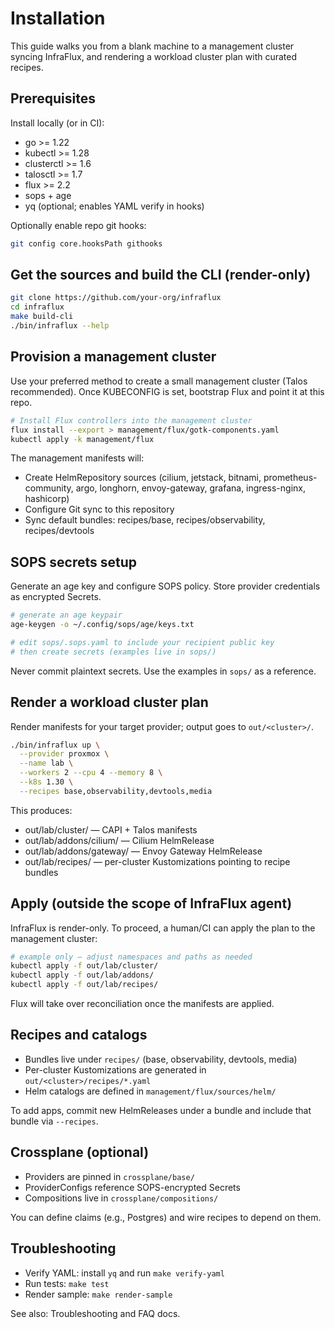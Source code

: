 # Installation

This guide walks you from a blank machine to a management cluster syncing InfraFlux,
and rendering a workload cluster plan with curated recipes.

## Prerequisites

Install locally (or in CI):

- go >= 1.22
- kubectl >= 1.28
- clusterctl >= 1.6
- talosctl >= 1.7
- flux >= 2.2
- sops + age
- yq (optional; enables YAML verify in hooks)

Optionally enable repo git hooks:

```bash
git config core.hooksPath githooks
```

## Get the sources and build the CLI (render-only)

```bash
git clone https://github.com/your-org/infraflux
cd infraflux
make build-cli
./bin/infraflux --help
```

## Provision a management cluster

Use your preferred method to create a small management cluster (Talos recommended).
Once KUBECONFIG is set, bootstrap Flux and point it at this repo.

```bash
# Install Flux controllers into the management cluster
flux install --export > management/flux/gotk-components.yaml
kubectl apply -k management/flux
```

The management manifests will:

- Create HelmRepository sources
  (cilium, jetstack, bitnami, prometheus-community, argo, longhorn,
  envoy-gateway, grafana, ingress-nginx, hashicorp)
- Configure Git sync to this repository
- Sync default bundles: recipes/base, recipes/observability, recipes/devtools

## SOPS secrets setup

Generate an age key and configure SOPS policy. Store provider credentials as encrypted Secrets.

```bash
# generate an age keypair
age-keygen -o ~/.config/sops/age/keys.txt

# edit sops/.sops.yaml to include your recipient public key
# then create secrets (examples live in sops/)
```

Never commit plaintext secrets. Use the examples in `sops/` as a reference.

## Render a workload cluster plan

Render manifests for your target provider; output goes to `out/<cluster>/`.

```bash
./bin/infraflux up \
  --provider proxmox \
  --name lab \
  --workers 2 --cpu 4 --memory 8 \
  --k8s 1.30 \
  --recipes base,observability,devtools,media
```

This produces:

- out/lab/cluster/ — CAPI + Talos manifests
- out/lab/addons/cilium/ — Cilium HelmRelease
- out/lab/addons/gateway/ — Envoy Gateway HelmRelease
- out/lab/recipes/ — per-cluster Kustomizations pointing to recipe bundles

## Apply (outside the scope of InfraFlux agent)

InfraFlux is render-only. To proceed, a human/CI can apply the plan to the management cluster:

```bash
# example only — adjust namespaces and paths as needed
kubectl apply -f out/lab/cluster/
kubectl apply -f out/lab/addons/
kubectl apply -f out/lab/recipes/
```

Flux will take over reconciliation once the manifests are applied.

## Recipes and catalogs

- Bundles live under `recipes/` (base, observability, devtools, media)
- Per-cluster Kustomizations are generated in `out/<cluster>/recipes/*.yaml`
- Helm catalogs are defined in `management/flux/sources/helm/`

To add apps, commit new HelmReleases under a bundle and include that bundle via `--recipes`.

## Crossplane (optional)

- Providers are pinned in `crossplane/base/`
- ProviderConfigs reference SOPS-encrypted Secrets
- Compositions live in `crossplane/compositions/`

You can define claims (e.g., Postgres) and wire recipes to depend on them.

## Troubleshooting

- Verify YAML: install `yq` and run `make verify-yaml`
- Run tests: `make test`
- Render sample: `make render-sample`

See also: Troubleshooting and FAQ docs.

